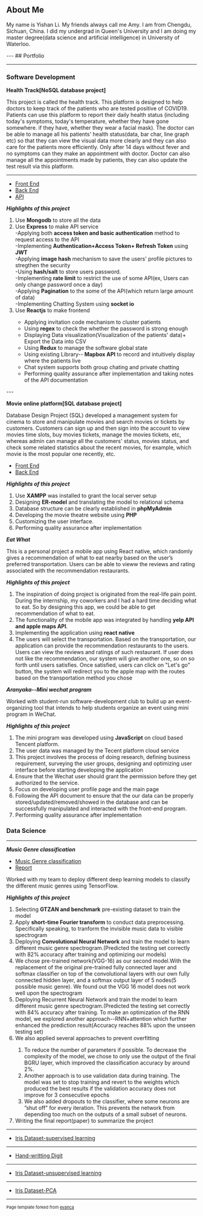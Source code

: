 ## About Me
<p>My name is Yishan Li. My friends always call me Amy. I am from Chengdu, Sichuan, China. I did my undergrad in Queen's University and I am doing my master degree(data science and artificial intelligence) in University of Waterloo.</p>
---
## Portfolio

---

### Software Development

**Health Track[NoSQL database project]**
<p>This project is called the health track. This platform is designed to help doctors to keep track of the patients who are tested positive of COVID19.  Patients can use this platform to report their daily health status (including today's symptoms, today's temperature, whether they have gone somewhere. if they have, whether they wear a facial mask). The doctor can be able to manage all his patients' health status(data, bar char, line graph etc) so that they can view the visual data more clearly and they can also care for the patients more efficiently. Only after 14 days without fever and no symptoms can they make an appointment with doctor. Doctor can also manage all the appointments made by patients, they can also update the test result via this platform.  </p>

---
- [Front End](https://github.com/liyishanamy/healthtrackingplatform_frontend)
- [Back End](https://github.com/liyishanamy/healthInformation_backend)
- [API](https://docs.google.com/document/d/15rplKs8JGBj297dSzQFhMPIbVfc3abBbPUhmvtrWwfU/edit)

***Highlights of this project***
<ol>
  <li>Use <strong>Mongodb</strong> to store all the data</li>
  <li>Use <strong>Express</strong> to make API service</li> 
            -Applying both <strong>access token and basic authentication</strong> method to request access to the API<br/>
            -Implementing <strong>Authentication+Access Token+ Refresh Token</strong> using <strong>JWT</strong><br/>
            -Applying <strong>image hash</strong> mechanism to save the users' profile pictures to stregthen the security <br/>
            -Using <strong>hash/salt</strong> to store users password. <br/>
            -Implementing <strong>rate limit</strong> to restrict the use of some API(ex, Users can only change password once a day) <br/>
            -Applying <strong>Pagination</strong> to the some of the API(which return large amount of data) <br/>
           -Implementing Chatting System using <strong>socket io</strong> <br/>
        
  <li>Use <strong>Reactjs</strong> to make frontend</li>
        <ul>
          <li>Applying invitation code mechanism to cluster patients</li>
          <li>Using <strong>regex</strong> to check the whether the password is strong enough</li>
          <li>Displaying Data visualization(Visualization of the patients' data)+ Export the Data into CSV</li>
          <li>Using <strong>Redux</strong> to manage the software global state</li>
          <li>Using existing Library--<strong> Mapbox API</strong> to record and intuitively display where the patients live</li>
          <li>Chat system supports both group chating and private chatting</li>
          <li>Performing quality assurance after implementation and taking notes of the API documentation</li>
        </ul>
   </ol>
---

**Movie online platform[SQL database project]**
<p>Database Design Project (SQL) developed a management system for cinema to store and manipulate movies and search movies or tickets by customers.  Customers can sign up and then sign into the account to view movies time slots, buy movies tickets, manage the movies tickets, etc, whereas admin can manage all the customers' status, movies status, and check some related statistics about the recent movies, for example, which movie is the most popular one recently, etc. </p>

- [Front End](https://github.com/liyishanamy/movie)
- [Back End](https://github.com/liyishanamy/movie)

***Highlights of this project***
<ol>
  <li>Use <strong>XAMPP</strong> was installed to grant the local server setup</li>
  <li>Designing <strong>ER-model</strong> and translating the model to relational schema</li>
  <li>Database structure can be clearly established in <strong>phpMyAdmin</strong></li>
  <li>Developing the movie theatre website using <strong>PHP</strong></li>
  <li>Customizing the user interface.</li>
  <li>Performing quality assurance after implementation</li>
</ol>

***Eat What***
<p>This is a personal project a mobile app using React native, which randomly gives a recommendation of what to eat nearby based on the user’s preferred transportation. Users can be able to vieww the reviews and rating associated with the recommendation restaurants. </p>

***Highlights of this project***
<ol>
      <li>The inspiration of doing project is originated from the real-life pain point. During the internship, my coworkers and I had a hard time deciding what to eat. So by designing this app, we could be able to get recommendation of what to eat. </li>
      <li>The functionality of the mobile app was integrated by handling <strong>yelp API and apple maps API</strong>.</li>
      <li>Implementing the application using <strong>react native</strong></li>
      <li>The users will select the transportation. Based on the transportation, our application can provide the recommendation restaurants to the users. Users can view the reviews and ratings of such restaurant. If user does not like the recommendation, our system will give another one, so on so forth until users satisfies.  Once satisfied, users can click on "Let's go" button, the system will redirect you to the apple map with the routes based on the transportation method you chose</li>
</ol>


***Aranyaka--Mini wechat program***
<p>Worked with student-run software-development club to build up an event-organizing tool that intends to help students organize an event using mini program in WeChat.</p>

***Highlights of this project***
<ol>
  <li>The mini program was developed using <strong>JavaScript</strong> on cloud based Tencent platform.</li>
  <li>The user data was managed by the Tecent platform cloud service</li>
  <li>This project involves the process of doing research, defining business requirement, surveying the user groups, designing and optimizing user interface before starting developing the application</li>
  <li>Ensure that the Wechat user should grant the permission before they get authorized to the service.</li>
  <li> Focus on developing user profile page and the main page </li>
  <li> Following the API document to ensure that the our data can be properly stored/updated/removed/showed in the database and can be successfully manipulated and interacted with the front-end program.</li>
   <li>Performing quality assurance after implementation</li>
</ol>


### Data Science
---
***Music Genre classification***
- [Music Genre classification](https://github.com/astralcai/music-genre-classification) 
- [Report](https://github.com/liyishanamy/music-genre-classification_report)

<p>Worked with my team to deploy different deep learning models to classify the different music genres using TensorFlow.</p>

***Highlights of this project***
<ol>
  <li>Selecting <strong>GTZAN and benchmark</strong> pre-existing dataset to train the model</li>
  <li>Apply <strong>short-time Fourier transform</strong> to conduct data preprocessing. Specifically speaking, to tranform the invisible music data to visible spectrogram</li>
  <li>Deploying <strong>Convolutional Neural Network</strong> and train the model to learn different music genre spectrogram.(Predicted the testing set correctly with 82% accuracy after training and optimizing our models)</li>
  <li>We chose pre-trained network(VGG-16) as our second model.With the replacement of the original pre-trained fully connected layer and softmax classifier on top of the convolutional layers with our own fully connected hidden layer, and a softmax output layer of 5 nodes(5 possible music genre). We found out the VGG 16 model does not work well upon the spectrogram </li>
  <li>Deploying Recurrent Neural Network and train the model to learn different music genre spectrogram.(Predicted the testing set correctly with 84% accuracy after training. To make an optimization of the RNN model, we explored another approach--RNN+attention which further enhanced the prediction result(Accuracy reaches 88% upon the unseen testing set) </li>
  <li>We also applied several approaches to prevent overfitting</li>
  <ol>
    <li>To reduce the number of parameters if possible. To decrease the complexity of the model, we chose to only use the output of the final BGRU layer, which improved the classification accuracy by around 2%.</li>
    <li>Another approach is to use validation data during training. The model was set to stop training and revert to the weights which produced the best results if the validation accuracy does not improve for 3 consecutive epochs</li>
    <li>We also added dropouts to the classifier, where some neurons are ”shut off” for every iteration. This prevents the network from depending too much on the outputs of a small subset of neurons.</li>
  </ol>
  <li>Writing the final report(paper) to summarize the project</li>
</ol>

---
- [Iris Dataset-supervised learning](https://github.com/liyishanamy/iris-dataset)
---
- [Hand-writting Digit](https://github.com/liyishanamy/neuralNetwork-handWrittenDigit)
---
- [Iris Dataset-unsupervised learning](https://github.com/liyishanamy/iris_LVQ)
---
- [Iris Dataset-PCA](https://github.com/liyishanamy/iris_LVQ)





---
<p style="font-size:11px">Page template forked from <a href="https://github.com/evanca/quick-portfolio">evanca</a></p>
<!-- Remove above link if you don't want to attibute -->
